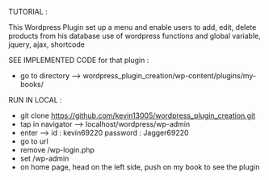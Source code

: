 TUTORIAL :

This Wordpress Plugin set up a menu and enable users to add, edit, delete products from his database
use of wordpress functions and global variable, jquery, ajax, shortcode


SEE IMPLEMENTED CODE for that plugin :

- go to directory --> wordpress_plugin_creation/wp-content/plugins/my-books/


RUN IN LOCAL :

- git clone https://github.com/kevin13005/wordpress_plugin_creation.git
- tap in navigator --> localhost/wordpress/wp-admin
- enter --> id : kevin69220   password : Jagger69220
- go to url
- remove /wp-login.php
- set /wp-admin
- on home page, head on the left side, push on my book to see the plugin
